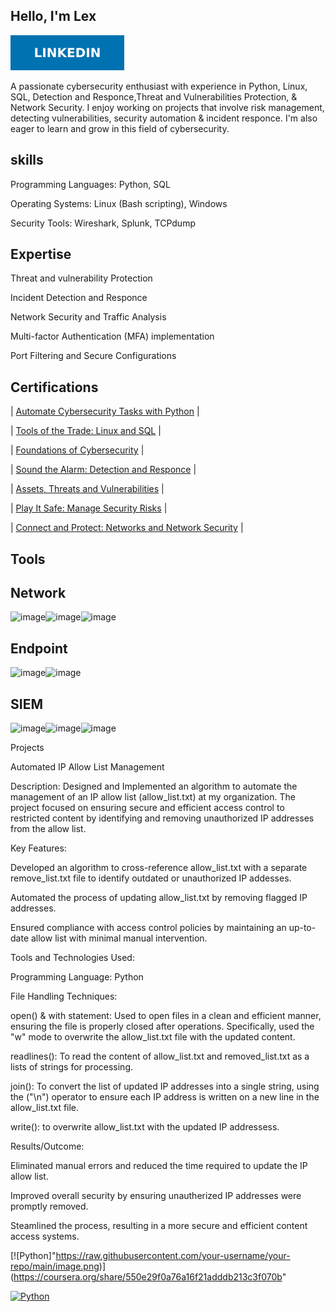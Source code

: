 ## Hello, I'm Lex

[![LinkedIn](68747470733a2f2f696d672e736869656c64732e696f2f62616467652f2d4c696e6b6564496e2d3030373262313f267374796c653d666f722d7468652d6261646765266c6f676f3d6c696e6b6564696e266c6f676f436f6c6f723d7768697465.svg)](https://www.linkedin.com/in/alex-dunbar-724469348)


A passionate cybersecurity enthusiast with experience in Python, Linux, SQL, Detection and Responce,Threat and Vulnerabilities Protection, & Network Security. I enjoy working on projects that involve risk management, detecting vulnerabilities, security automation & incident responce. I'm also eager to learn and grow in this field of cybersecurity.

## skills

Programming Languages: Python, SQL 

Operating Systems: Linux (Bash scripting), Windows

Security Tools: Wireshark, Splunk, TCPdump

## Expertise

Threat and vulnerability Protection

Incident Detection and Responce

Network Security and Traffic Analysis

Multi-factor Authentication (MFA)
implementation

Port Filtering and Secure Configurations

##  Certifications

| [ Automate Cybersecurity Tasks with Python](https://coursera.org/share/550e29f0a76a16f21adddb213c3f070b) |
 

| [Tools of the Trade: Linux and SQL](https://coursera.org/share/ef69ff986edf5a29aaa5a463e9dc5b9e) |
 
 

| [Foundations of Cybersecurity](https://coursera.org/share/4ab30be9a0436ecdd4f892bd5af2f32f) |
 
 

| [Sound the Alarm: Detection and Responce](https://coursera.org/share/1c1ad563ec316c5cca946679a9f129c1) |
 

| [Assets, Threats and Vulnerabilities](https://coursera.org/share/1c1ad563ec316c5cca946679a9f129c1) |
 

| [Play It Safe: Manage Security Risks](https://coursera.org/share/7d3483eddb86948ef2f3758654835015) |
 

| [Connect and Protect: Networks and Network Security](https://coursera.org/share/5915fc00b13fae2e64b473c2a2e138f9) |
 


## Tools

## Network

![image](https://github.com/user-attachments/assets/de7a015d-8dd7-4c74-9262-77d9ef9b6608)![image](https://github.com/user-attachments/assets/f0e09856-229b-406c-9c05-6f166d6afd04)![image](https://github.com/user-attachments/assets/3b97d368-76fd-4a0e-9473-01741e065279)

## Endpoint

![image](https://github.com/user-attachments/assets/4855a011-7324-4c33-bc82-fe168f178c8c)![image](https://github.com/user-attachments/assets/2e9ac4cb-f636-4822-aad0-d4675a5e2e5a)

## SIEM

![image](https://github.com/user-attachments/assets/5d66cecd-0096-4382-9bd2-4420d85be9b8)![image](https://github.com/user-attachments/assets/308a46b2-cfb9-4fb9-b1d7-c2baf4727dfd)![image](https://github.com/user-attachments/assets/3a9e1e75-762e-4435-a6d1-146ac614b08e)







Projects

Automated IP Allow List Management

Description:
Designed and Implemented an algorithm to automate the
management of an IP allow list (allow_list.txt) at my
organization. The project focused on ensuring secure
and efficient access control to restricted content by
identifying and removing unauthorized IP addresses
from the allow list.

Key Features:

 Developed an algorithm to cross-reference allow_list.txt
 with a separate remove_list.txt file to identify outdated or
 unauthorized IP addesses.

 Automated the process of updating allow_list.txt by removing 
 flagged IP addresses.

 Ensured compliance with access control policies by maintaining
 an up-to-date allow list with minimal manual intervention.

Tools and Technologies Used:

 Programming Language: Python

 File Handling Techniques: 

  open() & with statement: Used to open files in a clean and
  efficient manner, ensuring the file is properly closed after
  operations. Specifically, used the "w" mode to overwrite the
  allow_list.txt file with the updated content.
  
  readlines(): To read the content of allow_list.txt and 
  removed_list.txt as a lists of strings for processing.

  join(): To convert the list of updated IP addresses into
  a single string, using the ("\n") operator to ensure
  each IP address is written on a new line in the allow_list.txt
  file.

  write(): to overwrite allow_list.txt with the updated IP
  addressess. 

Results/Outcome:

 Eliminated manual errors and reduced the time required to
 update the IP allow list.

 Improved overall security by ensuring unautherized IP 
 addresses were promptly removed.

 Steamlined the process, resulting in a more secure and
 efficient content access systems.

  
[![Python]"https://raw.githubusercontent.com/your-username/your-repo/main/image.png)](https://coursera.org/share/550e29f0a76a16f21adddb213c3f070b"

  
[![Python](https://github.com/user-attachments/assets/4G9jkLQWCbhWUvhtkjBQmA)](https://coursera.org/share/550e29f0a76a16f21adddb213c3f070b)

 




